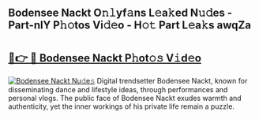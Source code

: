 ## Bodensee Nackt O𝚗𝚕yf𝚊ns L𝚎a𝚔ed N𝚞𝚍es - Part-nlY P𝚑𝚘tos Vi𝚍𝚎o - H𝚘𝚝 Part L𝚎a𝚔s awqZa

# <h2><a href="http://kfdb788.oniu.top/?m=Bodensee+Nackt">🔗👉 🔴 Bodensee Nackt P𝚑ot𝚘𝚜 V𝚒d𝚎o</a></h2>

[![Bodensee Nackt Nu𝚍e𝚜](https://i.imgur.com/0qMVB7G.gif)](http://kfdb788.oniu.top/?m=Bodensee+Nackt)
Digital trendsetter Bodensee Nackt, known for disseminating dance and lifestyle ideas, through performances and personal vlogs. The public face of Bodensee Nackt exudes warmth and authenticity, yet the inner workings of his private life remain a puzzle.  
